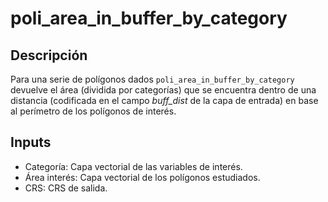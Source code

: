 # poli_area_in_buffer_by_category

## Descripción

Para una serie de polígonos dados `poli_area_in_buffer_by_category` devuelve el área (dividida por categorías) que se encuentra dentro de una distancia (codificada en el campo *buff_dist* de la capa de entrada) en base al perímetro de los polígonos de interés.

## Inputs

+ Categoría: Capa vectorial de las variables de interés.
+ Área interés: Capa vectorial de los polígonos estudiados.
+ CRS: CRS de salida.


